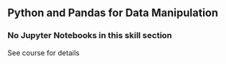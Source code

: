 ## Python and Pandas for Data Manipulation
### No Jupyter Notebooks in this skill section

See course for details